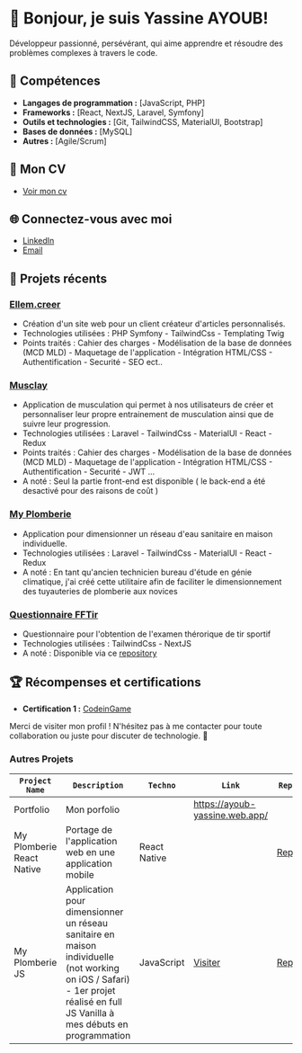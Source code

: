 # 👋 Bonjour, je suis Yassine AYOUB!

Développeur passionné, persévérant, qui aime apprendre et résoudre des problèmes complexes à travers le code.

## 🚀 Compétences

- **Langages de programmation :** [JavaScript, PHP]
- **Frameworks :** [React, NextJS, Laravel, Symfony]
- **Outils et technologies :** [Git, TailwindCSS, MaterialUI, Bootstrap]
- **Bases de données :** [MySQL]
- **Autres :** [Agile/Scrum]

## 📄 Mon CV

- <a target="_blank" href="https://github.com/yassineayoub/yassineayoub/blob/main/CV_AYOUB_YASSINE_23052024_alt%C3%A9rnance.pdf" >Voir mon cv  </a>
 
## 🌐 Connectez-vous avec moi

- [LinkedIn](https://www.linkedin.com/in/yassineayoub/)
- [Email](mailto:y.ayoubwd@gmail.com)

## 📂 Projets récents

### [Ellem.creer](https://ellemcreer.fr)
- Création d'un site web pour un client créateur d'articles personnalisés.
- Technologies utilisées : PHP Symfony - TailwindCss - Templating Twig
- Points traités : Cahier des charges - Modélisation de la base de données (MCD MLD) - Maquetage de l'application - Intégration HTML/CSS - Authentification - Securité - SEO ect..

### [Musclay](https://musclay.web.app/)
- Application de musculation qui permet à nos utilisateurs de créer et personnaliser leur propre entrainement de musculation ainsi que de suivre leur progression.
- Technologies utilisées : Laravel - TailwindCss - MaterialUI - React  - Redux
- Points traités : Cahier des charges - Modélisation de la base de données (MCD MLD) - Maquetage de l'application - Intégration HTML/CSS - Authentification - Securité - JWT ...
- A noté : Seul la partie front-end est disponible ( le back-end a été desactivé pour des raisons de coût )

### [My Plomberie](https://myplomberie-ayoub.web.app/)
- Application pour dimensionner un réseau d'eau sanitaire en maison individuelle.
- Technologies utilisées : Laravel - TailwindCss - MaterialUI - React  - Redux
- A noté : En tant qu'ancien technicien bureau d'étude en génie climatique, j'ai créé cette utilitaire afin de faciliter le dimensionnement des tuyauteries de plomberie aux novices
  
### [Questionnaire FFTir](https://github.com/yassineayoub/questionnary_shooting)
- Questionnaire pour l'obtention de l'examen thérorique de tir sportif
- Technologies utilisées : TailwindCss - NextJS 
- A noté : Disponible via ce <a target="_blank" href="https://github.com/yassineayoub/questionnary_shooting">repository</a>

## 🏆 Récompenses et certifications

- **Certification 1 :**  <a target="_blank" href="https://www.codingame.com/certification/gWF-MthT-qBZkjtJzT36Ng">CodeinGame <a/>

Merci de visiter mon profil ! N'hésitez pas à me contacter pour toute collaboration ou juste pour discuter de technologie. 🚀

<h3>Autres Projets</h3>

| `Project Name`    | `Description` | `Techno`     | `Link` | `Repo` |
|-------------------|---------------|--------------|--------|--------|
|  Portfolio            |  Mon porfolio         |              |  https://ayoub-yassine.web.app/      |        |
|  My Plomberie React Native            | Portage de l'application web en une application mobile      |     React Native         |      |  <a target="_blank" href="https://github.com/yassineayoub/ReactNative-MyPlomberie">Repo</a>      |
| My Plomberie JS   | Application pour dimensionner un réseau sanitaire en maison individuelle (not working on iOS / Safari) - 1er projet réalisé en full JS Vanilla à mes débuts en programmation | JavaScript   | <a target="_blank" href="https://yassineayoub.github.io/MyPlomberieJS/">Visiter</a>| <a target="_blank" href="https://github.com/yassineayoub/MyPlomberieJS">Repo</a> |



<!-- <h3>🌱 I’m currently learning ...</h3>

- [X] <img alt="redux" src="https://img.shields.io/badge/Redux-593D88?style=for-the-badge&logo=redux&logoColor=white" />
- [X] <img alt="React" src="https://img.shields.io/badge/React-20232A?style=for-the-badge&logo=react&logoColor=61DAFB" />
- [ ] <img alt="ReactNative" src="https://img.shields.io/badge/Node.js-43853D?style=for-the-badge&logo=node.js&logoColor=white" />
- [ ] And so on...

<h3>📫 How to reach me:</h3>
<a href='https://www.linkedin.com/in/yassineayoub/'><img src='https://img.shields.io/badge/LinkedIn-0077B5?style=for-the-badge&logo=linkedin&logoColor=white' /></a>
<a href='https://twitter.com/Yass_inDev'><img src='https://img.shields.io/badge/Twitter-1DA1F2?style=for-the-badge&logo=twitter&logoColor=white' /></a>
<a href='mailto:y.ayoubwd@gmail.com'><img src='https://img.shields.io/badge/Gmail-D14836?style=for-the-badge&logo=gmail&logoColor=white' /></a>


<!-- <h3>Stats</h3>
<img src="https://github-readme-stats.vercel.app/api/top-langs/?username=yassineayoub&theme=blue-green" />
<img src="https://github-readme-stats.vercel.app/api?username=yassineayoub&theme=blue-green" /> -->
	
<!--
**yassineayoub/yassineayoub** is a ✨ _special_ ✨ repository because its `README.md` (this file) appears on your GitHub profile.

Here are some ideas to get you started:

- 🔭 I’m currently working on ...
- 🌱 I’m currently learning ...
- 👯 I’m looking to collaborate on ...
- 🤔 I’m looking for help with ...
- 💬 Ask me about ...
- 📫 How to reach me: ...
- 😄 Pronouns: ...
- ⚡ Fun fact: ...
-->

